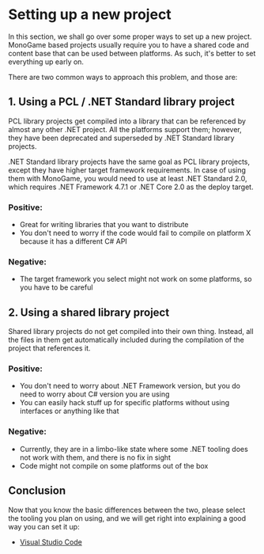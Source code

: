 # Setting up a new project

In this section, we shall go over some proper ways to set up a new project. MonoGame based projects usually require you to have a shared code and content base that can be used between platforms. As such, it's better to set everything up early on.

There are two common ways to approach this problem, and those are:

## 1. Using a PCL / .NET Standard library project

PCL library projects get compiled into a library that can be referenced by almost any other .NET project. All the platforms support them; however, they have been deprecated and superseded by .NET Standard library projects.

.NET Standard library projects have the same goal as PCL library projects, except they have higher target framework requirements. In case of using them with MonoGame, you would need to use at least .NET Standard 2.0, which requires .NET Framework 4.7.1 or .NET Core 2.0 as the deploy target.

### Positive:
- Great for writing libraries that you want to distribute
- You don't need to worry if the code would fail to compile on platform X because it has a different C# API

### Negative:
- The target framework you select might not work on some platforms, so you have to be careful

## 2. Using a shared library project

Shared library projects do not get compiled into their own thing. Instead, all the files in them get automatically included during the compilation of the project that references it.

### Positive:
- You don't need to worry about .NET Framework version, but you do need to worry about C# version you are using
- You can easily hack stuff up for specific platforms without using interfaces or anything like that

### Negative:
- Currently, they are in a limbo-like state where some .NET tooling does not work with them, and there is no fix in sight
- Code might not compile on some platforms out of the box

## Conclusion

Now that you know the basic differences between the two, please select the tooling you plan on using, and we will get right into explaining a good way you can set it up:

- [Visual Studio Code](setting_up_project_vscode.md)